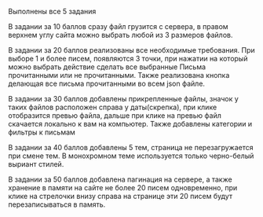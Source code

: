 Выполнены все 5 задания

В задании за 10 баллов сразу файл грузится с сервера, в правом верхнем углу сайта можно выбрать любой из 3 размеров файлов.

В задании за 20 баллов реализованы все необходимые требования. При выборе 1 и более писем, появляются 3 точки, при нажатии на который можно выбрать действие сделать все выбранные Письма прочитанными или не прочитанными. Также реализована кнопка делающая все письма прочитанными во всем json файле.

В задании за 30 баллов добавлены прикрепленные файлы, значок у таких файлов расположен справа у даты(скрепка), при клике отобразится превью файла, дальше при клике на превью файл скачается локально к вам на компьютер. Также добавлены категории и фильтры к письмам

В задании за 40 баллов добавлены 5 тем, страница не перезагружается при смене тем. В монохромном теме используется только черно-белый выриант стилей.

В задании за 50 баллов добавлена пагинация на сервере, а также хранение в памяти на сайте не более 20 писем одновременно, при клике на стрелочки внизу справа на странице эти 20 писем будут перезаписываться в память.
